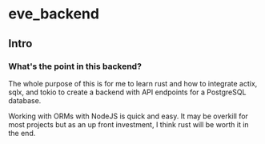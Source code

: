 # eve_backend

## Intro

### What's the point in this backend?

The whole purpose of this is for me to learn rust and how to integrate actix, sqlx, and tokio to create a backend with API endpoints for a PostgreSQL database.

Working with ORMs with NodeJS is quick and easy. It may be overkill for most projects but as an up front investment, I think rust will be worth it in the end.
